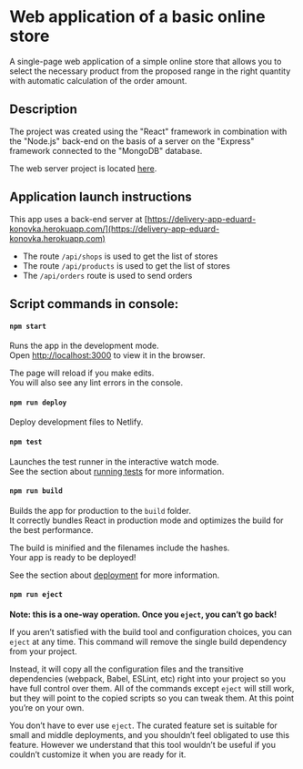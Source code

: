 # Web application of a basic online store

A single-page web application of a simple online store that allows you to select
the necessary product from the proposed range in the right quantity with
automatic calculation of the order amount.

## Description

The project was created using the "React" framework in combination with the
"Node.js" back-end on the basis of a server on the "Express" framework connected
to the "MongoDB" database.

The web server project is located
[here](https://github.com/Eduard-Konovka/eliftech-school--delivery-app-api).

## Application launch instructions

This app uses a back-end server at
[https://delivery-app-eduard-konovka.herokuapp.com/](https://delivery-app-eduard-konovka.herokuapp.com)

- The route `/api/shops` is used to get the list of stores
- The route `/api/products` is used to get the list of stores
- The `/api/orders` route is used to send orders

## Script commands in console:

#### `npm start`

Runs the app in the development mode.\
Open [http://localhost:3000](http://localhost:3000) to view it in the browser.

The page will reload if you make edits.\
You will also see any lint errors in the console.

#### `npm run deploy`

Deploy development files to Netlify.

#### `npm test`

Launches the test runner in the interactive watch mode.\
See the section about [running tests](https://facebook.github.io/create-react-app/docs/running-tests)
for more information.

#### `npm run build`

Builds the app for production to the `build` folder.\
It correctly bundles React in production mode and optimizes the build for the best
performance.

The build is minified and the filenames include the hashes.\
Your app is ready to be deployed!

See the section about
[deployment](https://facebook.github.io/create-react-app/docs/deployment) for
more information.

#### `npm run eject`

**Note: this is a one-way operation. Once you `eject`, you can’t go back!**

If you aren’t satisfied with the build tool and configuration choices, you can
`eject` at any time. This command will remove the single build dependency from
your project.

Instead, it will copy all the configuration files and the transitive
dependencies (webpack, Babel, ESLint, etc) right into your project so you have
full control over them. All of the commands except `eject` will still work, but
they will point to the copied scripts so you can tweak them. At this point
you’re on your own.

You don’t have to ever use `eject`. The curated feature set is suitable for
small and middle deployments, and you shouldn’t feel obligated to use this
feature. However we understand that this tool wouldn’t be useful if you couldn’t
customize it when you are ready for it.

